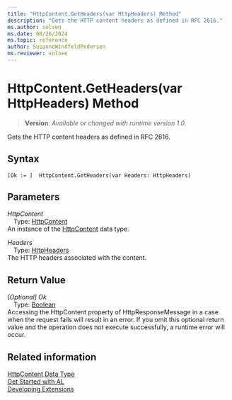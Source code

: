 ```yaml
---
title: "HttpContent.GetHeaders(var HttpHeaders) Method"
description: "Gets the HTTP content headers as defined in RFC 2616."
ms.author: solsen
ms.date: 08/26/2024
ms.topic: reference
author: SusanneWindfeldPedersen
ms.reviewer: solsen
---
```

[//]: # (START>DO_NOT_EDIT)
[//]: # (IMPORTANT:Do not edit any of the content between here and the END>DO_NOT_EDIT.)
[//]: # (Any modifications should be made in the .xml files in the ModernDev repo.)
# HttpContent.GetHeaders(var HttpHeaders) Method
> **Version**: _Available or changed with runtime version 1.0._

Gets the HTTP content headers as defined in RFC 2616.


## Syntax
```AL
[Ok := ]  HttpContent.GetHeaders(var Headers: HttpHeaders)
```
## Parameters
*HttpContent*  
&emsp;Type: [HttpContent](httpcontent-data-type.md)  
An instance of the [HttpContent](httpcontent-data-type.md) data type.  

*Headers*  
&emsp;Type: [HttpHeaders](../httpheaders/httpheaders-data-type.md)  
The HTTP headers associated with the content.  


## Return Value
*[Optional] Ok*  
&emsp;Type: [Boolean](../boolean/boolean-data-type.md)  
Accessing the HttpContent property of HttpResponseMessage in a case when the request fails will result in an error. If you omit this optional return value and the operation does not execute successfully, a runtime error will occur.  


[//]: # (IMPORTANT: END>DO_NOT_EDIT)
## Related information
[HttpContent Data Type](httpcontent-data-type.md)  
[Get Started with AL](../../devenv-get-started.md)  
[Developing Extensions](../../devenv-dev-overview.md)